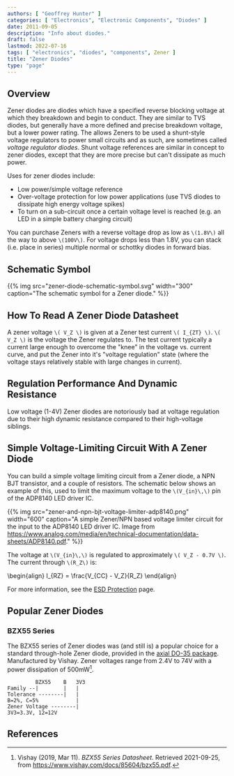 ```yaml
---
authors: [ "Geoffrey Hunter" ]
categories: [ "Electronics", "Electronic Components", "Diodes" ]
date: 2011-09-05
description: "Info about diodes."
draft: false
lastmod: 2022-07-16
tags: [ "electronics", "diodes", "components", Zener ]
title: "Zener Diodes"
type: "page"
---
```


## Overview

Zener diodes are diodes which have a specified reverse blocking voltage at which they breakdown and begin to conduct. They are similar to TVS diodes, but generally have a more defined and precise breakdown voltage, but a lower power rating. The allows Zeners to be used a shunt-style voltage regulators to power small circuits and as such, are sometimes called _voltage regulator diodes_. Shunt voltage references are similar in concept to zener diodes, except that they are more precise but can't dissipate as much power.

Uses for zener diodes include:

* Low power/simple voltage reference
* Over-voltage protection for low power applications (use TVS diodes to dissipate high energy voltage spikes)
* To turn on a sub-circuit once a certain voltage level is reached (e.g. an LED in a simple battery charging circuit)

You can purchase Zeners with a reverse voltage drop as low as `\(1.8V\)` all the way to above `\(100V\)`. For voltage drops less than 1.8V, you can stack (i.e. place in series) multiple normal or schottky diodes in forward bias.

## Schematic Symbol

{{% img src="zener-diode-schematic-symbol.svg" width="300" caption="The schematic symbol for a Zener diode." %}}

## How To Read A Zener Diode Datasheet

A zener voltage `\( V_Z \)` is given at a Zener test current `\( I_{ZT} \)`. `\( V_Z \)` is the voltage the Zener regulates to. The test current typically a current large enough to overcome the "knee" in the voltage vs. current curve, and put the Zener into it's "voltage regulation" state (where the voltage stays relatively stable with large changes in current).

## Regulation Performance And Dynamic Resistance

Low voltage (1-4V) Zener diodes are notoriously bad at voltage regulation due to their high dynamic resistance compared to their high-voltage siblings.

## Simple Voltage-Limiting Circuit With A Zener Diode

You can build a simple voltage limiting circuit from a Zener diode, a NPN BJT transistor, and a couple of resistors. The schematic below shows an example of this, used to limit the maximum voltage to the `\(V_{in}\,\)` pin of the ADP8140 LED driver IC.

{{% img src="zener-and-npn-bjt-voltage-limiter-adp8140.png" width="600" caption="A simple Zener/NPN based voltage limiter circuit for the input to the ADP8140 LED driver IC. Image from https://www.analog.com/media/en/technical-documentation/data-sheets/ADP8140.pdf." %}}

The voltage at `\(V_{in}\,\)` is regulated to approximately `\( V_Z - 0.7V \)`. The current through `\(R_Z\)` is:

<p>\begin{align}
I_{RZ} = \frac{V_{CC} - V_Z}{R_Z}
\end{align}</p>

For more information, see the [ESD Protection](/electronics/circuit-design/esd-protection) page.

## Popular Zener Diodes

### BZX55 Series

The BZX55 series of Zener diodes was (and still is) a popular choice for a standard through-hole Zener diode, provided in the [axial DO-35 package](/pcb-design/component-packages/do-35-do-214ah-component-package/). Manufactured by Vishay. Zener voltages range from 2.4V to 74V with a power dissipation of 500mW[^bib-bzx55-datasheet].

```
         BZX55    B   3V3
Family --|        |   |
Tolerance --------|   |
B=2%, C=5%            |
Zener Voltage --------|
3V3=3.3V, 12=12V
```

## References

[^bib-bzx55-datasheet]:  Vishay (2019, Mar 11). _BZX55 Series Datasheet_. Retrieved 2021-09-25, from https://www.vishay.com/docs/85604/bzx55.pdf.
